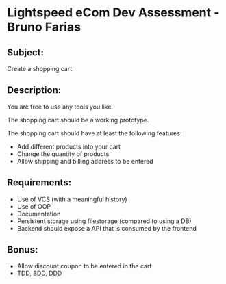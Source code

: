 # Lightspeed eCom Dev Assessment - Bruno Farias

## Subject:
Create a shopping cart

## Description:

You are free to use any tools you like.

The shopping cart should be a working prototype.

The shopping cart should have at least the following features:

* Add different products into your cart
* Change the quantity of products
* Allow shipping and billing address to be entered

## Requirements:

- Use of VCS (with a meaningful history)
- Use of OOP
- Documentation
- Persistent storage using filestorage (compared to using a DB)
- Backend should expose a API that is consumed by the frontend

## Bonus:

- Allow discount coupon to be entered in the cart
- TDD, BDD, DDD